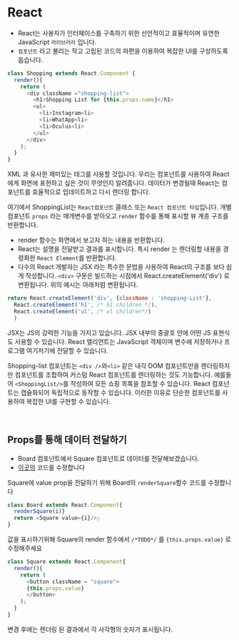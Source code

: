 # React
- React는 사용자가 인터페이스를 구축하기 위한 선언적이고 효율적이며 유연한 JavaScript `라이브러리` 입니다.
- `컴포넌트` 라고 불리는 작고 고립된 코드의 파편을 이용하여 복잡한 UI를 구성하도록 돕습니다.

```js
class Shopping extends React.Component {
  render(){
    return (
      <div className ="shopping-list">
        <h1>Shopping List for {this.props.name}</h1>
        <ul>
          <li>Instagram<li>
          <li>WhatApp<li>
          <li>Oculus<li>
        </ul>
      </div>
    );
  }
}
```

XML 과 유사한 재미있는 태그를 사용할 것입니다. 우리는 컴포넌트를 사용하여 React에게 화면에 표현하고 싶은 것이 무엇인지 알려줍니다. 데이터가 변경될때 React는 컴포넌트를 효율적으로 업데이트하고 다시 렌더링 합니다.  
  
여기에서 ShoppingList는 `React컴포넌트` 클래스 또는 `React 컴포넌트 타입`입니다. 개별 컴포넌트 `props` 라는 매개변수를 받아오고 `render` 함수를 통해 표시할 뷰 계층 구조를 반환합니다.  
  
- render 함수는 화면에서 보고자 하는 내용을 반환합니다.
- React는 설명을 전달받고 결과를 표시합니다. 특시 render 는 렌더링할 내용을 경령화한 `React Element`를 반환합니다.
- 다수의 React 개발자는 JSX 라는 특수한 문법을 사용하여 React의 구조를 보다 쉽게 작성합니다. `<div>` 구문은 빌드하는 시점에서 React.createElement('div') 로 변환됩니다. 위의 예시는 아래처럼 변환됩니다.

```js
return React.createElement('div', {className : 'shopping-List'},
  React.createElement('h1', /* h1 children */),
  React.createElement('ul', /* ul children*/)
  )
```
  
JSX는 JS의 강력한 기능을 가지고 있습니다. JSX 내부의 중괄호 안에 어떤 JS 표현식도 사용할 수 있습니다. React 엘리먼트는 JavaScript 객체이며 변수에 저장하거나 프로그램 여기저기에 전달할 수 있습니다.  
  
Shopping-list 컴포넌트는 `<div />`와`<li>` 같은 내각 DOM 컴포넌트만을 렌더링하지만 컴포넌트를 조합하여 커스텀 React 컴포넌트를 렌더링하는 것도 가능합니다. 예를들어 `<ShoppingList/>`를 작성하여 모든 쇼핑 목록을 참조할 수 있습니다. React 컴포넌트는 캡슐화되어 독립적으로 동작할 수 있습니다. 이러한 이유로 단순한 컴포넌트를 사용하여 복잡한 UI를 구현할 수 있습니다. 

<br>

## Props를 통해 데이터 전달하기

- Board 컴포넌트에서 Square 컴포넌트로 데이터를 전달해보겠습니다.
- [이곳의](https://codepen.io/gaearon/pen/oWWQNa?editors=0010) 코드를 수정합니다

Square에 value prop을 전달하기 위해 Board의 `renderSquare`함수 코드를 수정합니다
```js
class Board extends React.Component{
  renderSquare(i)}
  return <Square value={i}/>;
}
```
값을 표시하기위해 Square의 render 함수에서 `/*TODO*/` 를 `{this.props.value}` 로 수정해주세요

```js
class Square extends React.Component{
  render(){
    return (
      <button className = "square">
      {this.props.value}
      </button>
    );
  }
}
```

변경 후에는 렌더링 된 결과에서 각 사각형의 숫자가 표시됩니다.